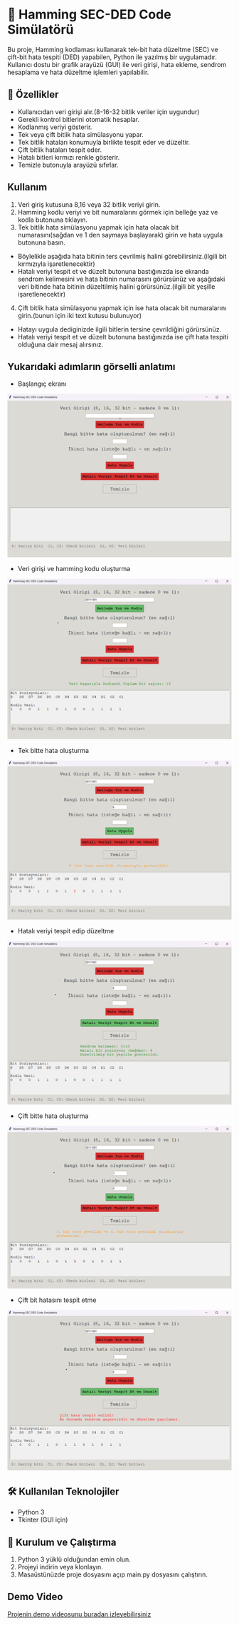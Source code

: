 # 🧠 Hamming SEC-DED Code Simülatörü

Bu proje, Hamming kodlaması kullanarak tek-bit hata düzeltme (SEC) ve çift-bit hata tespiti (DED) yapabilen, Python ile yazılmış bir uygulamadır. Kullanıcı dostu bir grafik arayüzü (GUI) ile veri girişi, hata ekleme, sendrom hesaplama ve hata düzeltme işlemleri yapılabilir.

## 🚀 Özellikler

- Kullanıcıdan veri girişi alır.(8-16-32 bitlik veriler için uygundur)
- Gerekli kontrol bitlerini otomatik hesaplar.
- Kodlanmış veriyi gösterir.
- Tek veya çift bitlik hata simülasyonu yapar.
- Tek bitlik hataları konumuyla birlikte tespit eder ve düzeltir.  
- Çift bitlik hataları tespit eder.  
- Hatalı bitleri kırmızı renkle gösterir.  
- Temizle butonuyla arayüzü sıfırlar.

## Kullanım

1. Veri giriş kutusuna 8,16 veya 32 bitlik veriyi girin.  
2. Hamming kodlu veriyi ve bit numaralarını görmek için belleğe yaz ve kodla butonuna tıklayın.  
3. Tek bitlik hata simülasyonu yapmak için hata olacak bit numarasını(sağdan ve 1 den saymaya başlayarak) girin ve hata uygula butonuna basın.  
- Böylelikle aşağıda hata bitinin ters çevrilmiş halini görebilirsiniz.(ilgili bit kırmızıyla işaretlenecektir)  
- Hatalı veriyi tespit et ve düzelt butonuna bastığınızda ise ekranda sendrom kelimesini ve hata bitinin numarasını görürsünüz ve aşağıdaki veri bitinde hata bitinin düzeltilmiş halini görürsünüz.(ilgili bit yeşille işaretlenecektir)  
4. Çift bitlik hata simülasyonu yapmak için ise hata olacak bit numaralarını girin.(bunun için iki text kutusu bulunuyor)  
- Hatayı uygula dediginizde ilgili bitlerin tersine çevrildiğini görürsünüz.  
- Hatalı veriyi tespit et ve düzelt butonuna bastığınızda ise çift hata tespiti olduğuna dair mesaj alırsınız.  

## Yukarıdaki adımların görselli anlatımı
- Başlangıç ekranı  

![Nasıl Kullanılır](img/sec-ded1.png)

- Veri girişi ve hamming kodu oluşturma  

![Nasıl Kullanılır](img/sec-ded2.png)  

- Tek bitte hata oluşturma  

![Nasıl Kullanılır](img/sec-ded3.png)  

- Hatalı veriyi tespit edip düzeltme  

![Nasıl Kullanılır](img/sec-ded4.png)  

- Çift bitte hata oluşturma  

![Nasıl Kullanılır](img/sec-ded-cift-hata.png)  

- Çift bit hatasını tespit etme  

![Nasıl Kullanılır](img/sec-ded-cift-hata2.png)  


## 🛠️ Kullanılan Teknolojiler

- Python 3
- Tkinter (GUI için)

## 🔧 Kurulum ve Çalıştırma

1. Python 3 yüklü olduğundan emin olun.
2. Projeyi indirin veya klonlayın.
3. Masaüstünüzde proje dosyasını açıp main.py dosyasını çalıştırın.

## Demo Video
[Projenin demo videosunu buradan izleyebilirsiniz](https://www.youtube.com/watch?v=Sfg_UGU4gWc) 
